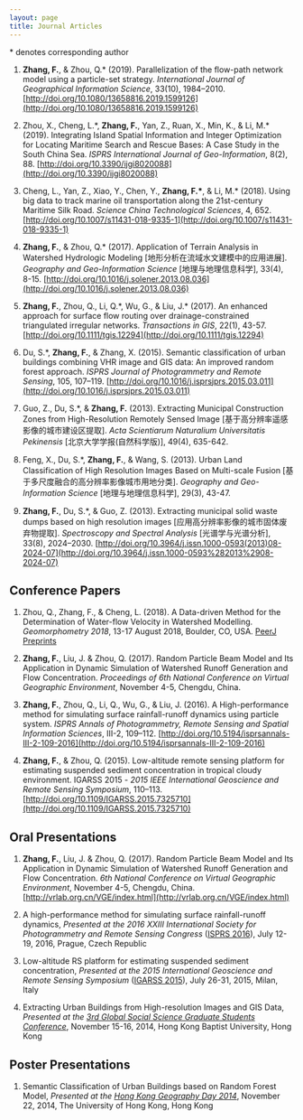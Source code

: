 ```yaml
---
layout: page
title: Journal Articles
---
```

\* denotes corresponding author


1.  __Zhang, F.__, & Zhou, Q.\* (2019). Parallelization of the flow-path network model using a particle-set strategy. _International Journal of Geographical Information Science_, 33(10), 1984–2010. [http://doi.org/10.1080/13658816.2019.1599126](http://doi.org/10.1080/13658816.2019.1599126)

1. Zhou, X., Cheng, L.\*, __Zhang, F.__, Yan, Z., Ruan, X., Min, K., & Li, M.\* (2019). Integrating Island Spatial Information and Integer Optimization for Locating Maritime Search and Rescue Bases: A Case Study in the South China Sea. _ISPRS International Journal of Geo-Information_, 8(2), 88. [http://doi.org/10.3390/ijgi8020088](http://doi.org/10.3390/ijgi8020088)


1.	Cheng, L., Yan, Z., Xiao, Y., Chen, Y., __Zhang, F.\*__, & Li, M.\* (2018). Using big data to track marine oil transportation along the 21st-century Maritime Silk Road. _Science China Technological Sciences_, 4, 652. [http://doi.org/10.1007/s11431-018-9335-1](http://doi.org/10.1007/s11431-018-9335-1)

1.  __Zhang, F.__, & Zhou, Q.\* (2017). Application of Terrain Analysis in Watershed Hydrologic Modeling [地形分析在流域水文建模中的应用进展]. _Geography and Geo-Information Science_ [地理与地理信息科学], 33(4), 8-15. [http://doi.org/10.1016/j.solener.2013.08.036](http://doi.org/10.1016/j.solener.2013.08.036)

1.  __Zhang, F.__, Zhou, Q., Li, Q.\*, Wu, G., & Liu, J.\* (2017). An enhanced approach for surface flow routing over drainage-constrained triangulated irregular networks. _Transactions in GIS_, 22(1), 43-57. [http://doi.org/10.1111/tgis.12294](http://doi.org/10.1111/tgis.12294)

1.  Du, S.\*, __Zhang, F.__, & Zhang, X. (2015). Semantic classification of urban buildings combining VHR image and GIS data: An improved random forest approach. _ISPRS Journal of Photogrammetry and Remote Sensing_, 105, 107–119. [http://doi.org/10.1016/j.isprsjprs.2015.03.011](http://doi.org/10.1016/j.isprsjprs.2015.03.011)

1. Guo, Z., Du, S.\*, & __Zhang, F.__ (2013). Extracting Municipal Construction Zones from High-Resolution Remotely Sensed Image [基于高分辨率遥感影像的城市建设区提取]. _Acta Scientiarum Naturalium Universitatis Pekinensis_ [北京大学学报(自然科学版)], 49(4), 635-642.

1. Feng, X., Du, S.\*, __Zhang, F.__, & Wang, S. (2013). Urban Land Classification of High Resolution Images Based on Multi-scale Fusion [基于多尺度融合的高分辨率影像城市用地分类]. _Geography and Geo-Information Science_ [地理与地理信息科学], 29(3), 43-47.

1.  __Zhang, F.__, Du, S.\*, & Guo, Z. (2013). Extracting municipal solid waste dumps based on high resolution images [应用高分辨率影像的城市固体废弃物提取]. _Spectroscopy and Spectral Analysis_ [光谱学与光谱分析], 33(8), 2024–2030. [http://doi.org/10.3964/j.issn.1000-0593(2013)08-2024-07](http://doi.org/10.3964/j.issn.1000-0593%282013%2908-2024-07)

## Conference Papers
1. Zhou, Q., Zhang, F., & Cheng, L. (2018). A Data-driven Method for the Determination of Water-flow Velocity in Watershed Modelling. _Geomorphometry 2018_, 13-17 August 2018, Boulder, CO, USA. [PeerJ Preprints](https://doi.org/10.7287/peerj.preprints.27155v1)


1. __Zhang, F.__, Liu, J. & Zhou, Q. (2017). Random Particle Beam Model and Its Application in Dynamic Simulation of Watershed Runoff Generation and Flow Concentration. _Proceedings of 6th National Conference on Virtual Geographic Environment_, November 4-5, Chengdu, China.

1.  __Zhang, F.__, Zhou, Q., Li, Q., Wu, G., & Liu, J. (2016). A High-performance method for simulating surface rainfall-runoff dynamics using particle system. _ISPRS Annals of Photogrammetry, Remote Sensing and Spatial Information Sciences_, III-2, 109–112. [http://doi.org/10.5194/isprsannals-III-2-109-2016](http://doi.org/10.5194/isprsannals-III-2-109-2016)

1.  __Zhang, F.__, & Zhou, Q. (2015). Low-altitude remote sensing platform for estimating suspended sediment concentration in tropical cloudy environment. IGARSS 2015 - _2015 IEEE International Geoscience and Remote Sensing Symposium_, 110–113. [http://doi.org/10.1109/IGARSS.2015.7325710](http://doi.org/10.1109/IGARSS.2015.7325710)

## Oral Presentations
1. __Zhang, F.__, Liu, J. & Zhou, Q. (2017). Random Particle Beam Model and Its Application in Dynamic Simulation of Watershed Runoff Generation and Flow Concentration. _6th National Conference on Virtual Geographic Environment_, November 4-5, Chengdu, China. [http://vrlab.org.cn/VGE/index.html](http://vrlab.org.cn/VGE/index.html)

1.  A high-performance method for simulating surface rainfall-runoff dynamics, _Presented at the 2016 XXIII International Society for Photogrammetry and Remote Sensing Congress_ ([ISPRS 2016](http://www.isprs2016-prague.com)), July 12-19, 2016, Prague, Czech Republic

1.  Low-altitude RS platform for estimating suspended sediment concentration, _Presented at the 2015 International Geoscience and Remote Sensing Symposium_ ([IGARSS 2015](http://www.igarss2015.org)), July 26-31, 2015, Milan, Italy

1.  Extracting Urban Buildings from High-resolution Images and GIS Data, _Presented at the [3rd Global Social Science Graduate Students Conference](http://sosc.hkbu.edu.hk/en/node/248)_, November 15-16, 2014, Hong Kong Baptist University, Hong Kong

## Poster Presentations

1.  Semantic Classification of Urban Buildings based on Random Forest Model, _Presented at the  [Hong Kong Geography Day 2014](http://geog.hku.hk/geoday/)_, November 22, 2014, The University of Hong Kong, Hong Kong

